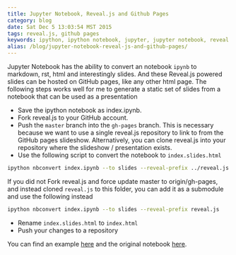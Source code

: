 ```yaml
---
title: Jupyter Notebook, Reveal.js and Github Pages
category: blog
date: Sat Dec 5 13:03:54 MST 2015
tags: reveal.js, github pages
keywords: ipython, ipython notebook, jupyter, jupyter notebook, reveal.js, github pages, presentations
alias: /blog/jupyter-notebook-reveal-js-and-github-pages/
---
```


Jupyter Notebook has the ability to convert an notebook `ipynb` to markdown, rst, html and interestingly slides.
And these Reveal.js powered slides can be hosted on GitHub pages, like any other html page.
The following steps works well for me to generate a static set of slides from a notebook that can be used as a presentation

* Save the ipython notebook as index.ipynb.
* Fork reveal.js to your GitHub account. 
* Push the `master` branch into the `gh-pages` branch. This is necessary because we want to use a single reveal.js repository to link to from the GitHub pages slideshow. Alternatively, you can clone reveal.js into your repository where the slideshow / presentation exists.
* Use the following script to convert the notebook to `index.slides.html`
```bash
ipython nbconvert index.ipynb --to slides --reveal-prefix ../reveal.js
```
If you did not Fork reveal.js and force update master to origin/gh-pages, and instead cloned `reveal.js` to this folder, you can add it as a submodule and use the following instead
```bash
ipython nbconvert index.ipynb --to slides --reveal-prefix reveal.js
```
* Rename `index.slides.html` to `index.html`
* Push your changes to a repository 

You can find an example [here](http://kdheepak.com/jupyter-notebook) and the original notebook [here](https://github.com/kdheepak/jupyter-notebook).

